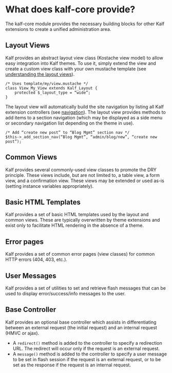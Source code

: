 ﻿# What does kalf-core provide?

The kalf-core module provides the necessary building blocks for other
Kalf extensions to create a unified administration area.

## Layout Views

Kalf provides an abstract layout view class (Kostache view model) to
allow easy integration into Kalf themes. To use it, simply extend the
view and create a custom view class with your own mustache template
(see [understanding the layout views](layouts)).

    /* Uses template/my/view.mustache */
    class View_My_View extends Kalf_Layout {
        protected $_layout_type = “wide”;
    }

The layout view will automatically build the site navigation by listing
all Kalf extension controllers (see [navigation](navigation)).
The layout view provides methods to add items to a section navigation
(which may be displayed as a side menu or secondary navigation list
depending on the theme in use).

    /* Add “create new post” to “Blog Mgmt” section nav */
    $this->_add_section_nav(“Blog Mgmt”, “admin/blog/new”, “create new post”);

## Common Views

Kalf provides several commonly-used view classes to promote the DRY
principle. These views include, but are not limited to, a table view,
a form view, and a confirmation view. These views may be extended or
used as-is (setting instance variables appropriately).

## Basic HTML Templates

Kalf provides a set of basic HTML templates used by the layout and common
views. These are typically overwritten by theme extensions and exist only
to facilitate HTML rendering in the absence of a theme.

## Error pages

Kalf provides a set of common error pages (view classes) for common HTTP errors (404, 403, etc.).

## User Messages

Kalf provides a set of utilities to set and retrieve flash messages that
can be used to display error/success/info messages to the user.

## Base Controller

Kalf provides an optional base controller which assists in differentiating
between an external request (the initial request) and an internal request (HMVC or ajax).

 - A `redirect()` method is added to the controller to specify a redirection URL.
   The redirect will occur only if the request is an external request.
 - A `message()` method is added to the controller to specify a user message
   to be set in flash session if the request is an external request, or to be
   set as the response if the request is an internal request.
